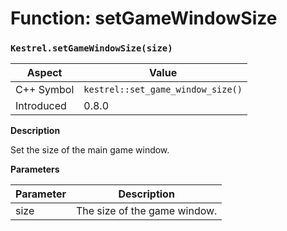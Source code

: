 
# Function: setGameWindowSize
### `Kestrel.setGameWindowSize(size)`

| Aspect | Value |
| --- | --- |
| C++ Symbol | `kestrel::set_game_window_size()` |
| Introduced | 0.8.0 |

**Description**

Set the size of the main game window.

**Parameters**


| Parameter | Description |
| --- | --- |
| size | The size of the game window. |



